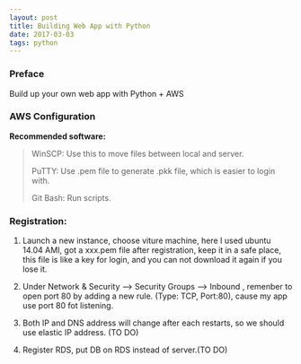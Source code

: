 ```yaml
---
layout: post
title: Building Web App with Python
date: 2017-03-03 
tags: python  
---
```

### Preface
 Build up your own web app with Python + AWS

### AWS Configuration
**Recommended software:** 
> WinSCP: Use this to move files between local and server.</p>
> PuTTY: Use .pem file to generate .pkk file, which is easier to login with.</p>
> Git Bash: Run scripts.</p>


### Registration: 
1. Launch a new instance, choose viture machine, here I used ubuntu 14.04 AMI, got a xxx.pem file after registration, keep it in a safe place, this file is like a key for login, and you can not download it again if you lose it.

2. Under Network & Security --> Security Groups --> Inbound , remenber to open port 80 by adding a new rule. (Type: TCP, Port:80), cause my app use port 80 fot listening.

2. Both IP and DNS address will change after each restarts, so we should use elastic IP address. (TO DO)

3. Register RDS, put DB on RDS instead of server.(TO DO)
